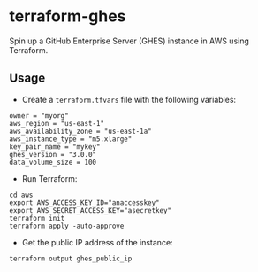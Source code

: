 # terraform-ghes

Spin up a GitHub Enterprise Server (GHES) instance in AWS using Terraform.

## Usage

* Create a `terraform.tfvars` file with the following variables:

```hcl
owner = "myorg"
aws_region = "us-east-1"
aws_availability_zone = "us-east-1a"
aws_instance_type = "m5.xlarge"
key_pair_name = "mykey"
ghes_version = "3.0.0"
data_volume_size = 100
```

* Run Terraform:

```hcl
cd aws
export AWS_ACCESS_KEY_ID="anaccesskey"
export AWS_SECRET_ACCESS_KEY="asecretkey"
terraform init
terraform apply -auto-approve
```

* Get the public IP address of the instance:

```hcl
terraform output ghes_public_ip
```
